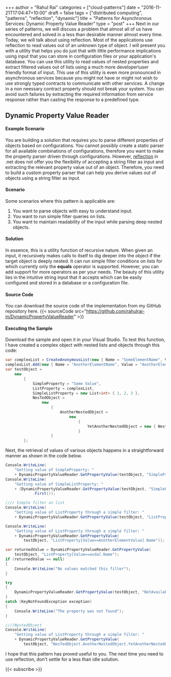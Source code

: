 ﻿+++
author = "Rahul Rai"
categories = ["cloud-patterns"]
date = "2016-11-21T17:04:47+10:00"
draft = false
tags = ["distributed computing", "patterns", "reflection", "dynamic"]
title = "Patterns for Asynchronous Services: Dynamic Property Value Reader"
type = "post"
+++
Next in our series of patterns, we will discuss a problem that almost all of us have encountered and solved in a less than desirable manner almost every time. Today, we will talk about using reflection. Most of the applications use reflection to read values out of an unknown type of object. I will present you with a utility that helps you do just that with little performance implications using input that you can store in configuration files or your application's database. You can use this utility to read values of nested properties and extract filtered values out of lists using a much more developer\user friendly format of input. This use of this utility is even more pronounced in asynchronous services because you might not have or might not wish to use strongly typed contracts to communicate with other services. A change in a non neessary contract property should not break your system. You can avoid such failures by extracting the required information from service response rather than casting the response to a predefined type.

## Dynamic Property Value Reader
#### Example Scenario
You are building a solution that requires you to parse different properties of objects based on configurations. You cannot possibly create a static parser for all available combinations of configurations, therefore you want to make the property parser driven through configurations. However, [reflection](https://msdn.microsoft.com/en-us/library/f7ykdhsy(v=vs.110).aspx) in .net does not offer you the flexibility of accepting a string filter as input and extracting the relevant property value out of an object. Therefore, you need to build a custom property parser that can help you derive values out of objects using a string filter as input. 

#### Scenario
Some scenarios where this pattern is applicable are:

1.	You want to parse objects with easy to understand input.
2.	You want to run simple filter queries on lists.
3.	You want to maintain readability of the input while parsing deep nested objects.

#### Solution
In essence, this is a utility function of recursive nature. When given an input, it recursively makes calls to itself to dig deeper into the object if the target object is deeply nested. It can run simple filter conditions on lists for which currently only the **equals** operator is supported. However, you can add support for more operators as per your needs. The beauty of this utility lies in the intuitive string input that it accepts which can be easily configured and stored in a database or a configuration file.

#### Source Code
You can download the source code of the implementation from my GitHub repository here.
{{< sourceCode src="https://github.com/rahulrai-in/DynamicPropertyValueReader" >}}

#### Executing the Sample
Download the sample and open it in your Visual Studio. To test this function, I have created a complex object with nested lists and objects through this code:
~~~CS
var complexList = CreateAnonymousList(new { Name = "SomeElementName", Value = "SomeElementValue" });
complexList.Add(new { Name = "AnotherElementName", Value = "AnotherElementValue" });
var testObject =
    new
        {
            SimpleProperty = "Some Value", 
            ListProperty = complexList, 
            SimpleListProperty = new List<int> { 1, 2, 3 }, 
            NesTedObject =
                new
                    {
                        AnotherNestedObject =
                            new
                                {
                                    YetAnotherNestedObject = new { NestedProperty = "SuperNestedPropertyValue" }
                                }
                    }
        };
~~~
Next, the retrieval of values of various objects happens in a straightforward manner as shown in the code below.
~~~CS
Console.WriteLine(
    "Getting value of SimpleProperty: "
    + DynamicPropertyValueReader.GetPropertyValue(testObject, "SimpleProperty"));
Console.WriteLine(
    "Getting value of SimpleListProperty: "
    + (DynamicPropertyValueReader.GetPropertyValue(testObject, "SimpleListProperty") as IEnumerable<int>)
            .First());

//// Simple filter on list
Console.WriteLine(
    "Getting value of ListProperty through a simple filter: "
    + DynamicPropertyValueReader.GetPropertyValue(testObject, "ListProperty[Name==SomeElementName].Value"));

Console.WriteLine(
    "Getting value of ListProperty through a simple filter: "
    + DynamicPropertyValueReader.GetPropertyValue(
        testObject, "ListProperty[Value==AnotherElementValue].Name"));

var returnedValue = DynamicPropertyValueReader.GetPropertyValue(
    testObject, "ListProperty[Value==asda].Name");
if (returnedValue == null)
{
    Console.WriteLine("No values matched this filter");
}

try
{
    DynamicPropertyValueReader.GetPropertyValue(testObject, "NotAvailableProperty");
}
catch (KeyNotFoundException exception)
{
    Console.WriteLine("The property was not found");
}

////NestedObject
Console.WriteLine(
    "Getting value of ListProperty through a simple filter: "
    + DynamicPropertyValueReader.GetPropertyValue(
        testObject, "NesTedObject.AnotherNestedObject.YetAnotherNestedObject").NestedProperty);
~~~
I hope that this pattern has proved useful to you. The next time you need to use reflection, don't settle for a less than idle solution.

{{< subscribe >}}